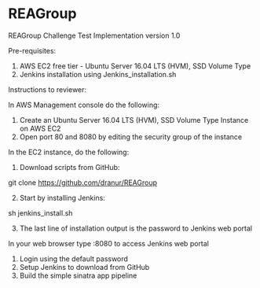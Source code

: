 # REAGroup
REAGroup Challenge Test Implementation version 1.0

Pre-requisites:

1. AWS EC2 free tier - Ubuntu Server 16.04 LTS (HVM), SSD Volume Type 
2. Jenkins installation using Jenkins_installation.sh


Instructions to reviewer:

In AWS Management console do the following:

1. Create an Ubuntu Server 16.04 LTS (HVM), SSD Volume Type Instance on AWS EC2
2. Open port 80 and 8080 by editing the security group of the instance


In the EC2 instance, do the following:

1. Download scripts from GitHub:

git clone https://github.com/dranur/REAGroup

2. Start by installing Jenkins:

sh jenkins_install.sh

3. The last line of installation output is the password to Jenkins web portal

In your web browser type <Instance IP address>:8080 to access Jenkins web portal

1. Login using the default password
2. Setup Jenkins to download from GitHub
3. Build the simple sinatra app pipeline









